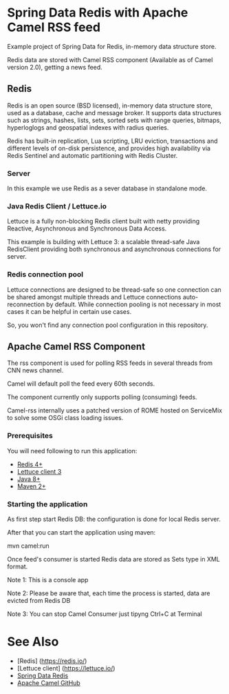 # Spring Data Redis with Apache Camel RSS feed

Example project of Spring Data for Redis, in-memory data structure store.

Redis data are stored with Camel RSS component (Available as of Camel version 2.0), getting a news feed.

## Redis

Redis is an open source (BSD licensed), in-memory data structure store, used as a database, cache and message broker. It supports data structures such as strings, hashes, lists, sets, sorted sets with range queries, bitmaps, hyperloglogs and geospatial indexes with radius queries. 

Redis has built-in replication, Lua scripting, LRU eviction, transactions and different levels of on-disk persistence, and provides high availability via Redis Sentinel and automatic partitioning with Redis Cluster.

### Server

In this example we use Redis as a sever database in standalone mode.

### Java Redis Client / Lettuce.io

Lettuce is a fully non-blocking Redis client built with netty providing Reactive, Asynchronous and Synchronous Data Access. 

This example is building with Lettuce 3: a scalable thread-safe Java RedisClient providing both synchronous and asynchronous connections for server.

### Redis connection pool

Lettuce connections are designed to be thread-safe so one connection can be shared amongst multiple threads and Lettuce connections auto-reconnection by default. While connection pooling is not necessary in most cases it can be helpful in certain use cases.

So, you won't find any connection pool configuration in this repository.


## Apache Camel RSS Component

The rss component is used for polling RSS feeds in several threads from CNN news channel. 

Camel will default poll the feed every 60th seconds.

The component currently only supports polling (consuming) feeds.

Camel-rss internally uses a patched version of ROME hosted on ServiceMix to solve some OSGi class loading issues.


### Prerequisites

You will need following to run this application:

- [Redis 4+](https://redis.io/download)
- [Lettuce client 3](https://lettuce.io/lettuce-3/release/api/)
- [Java 8+](http://www.oracle.com/technetwork/java/javase/downloads/index.html)
- [Maven 2+](https://maven.apache.org/)

### Starting the application

As first step start Redis DB: the configuration is done for local Redis server.

After that you can start the application using maven:

mvn camel:run

Once feed's consumer is started Redis data are stored as Sets type in XML format.

Note 1: This is a console app

Note 2: Please be aware that, each time the process is started, data are evicted from Redis DB

Note 3: You can stop Camel Consumer just tipyng Ctrl+C at Terminal


# See Also

- [Redis] (https://redis.io/)
- [Lettuce client] (https://lettuce.io/)
- [Spring Data Redis](https://projects.spring.io/spring-data-redis/)
- [Apache Camel GitHub](https://github.com/apache/camel)
